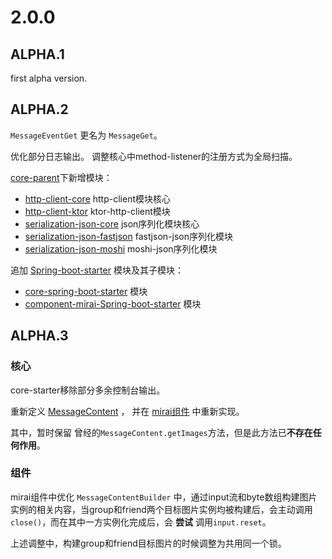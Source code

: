 # 2.0.0
## ALPHA.1
first alpha version.


## ALPHA.2
`MessageEventGet` 更名为 `MessageGet`。

优化部分日志输出。
调整核心中method-listener的注册方式为全局扫描。

[core-parent](./core-parent)下新增模块：
- [http-client-core](./core-parent/http-client-core) http-client模块核心
- [http-client-ktor](./core-parent/http-client-ktor) ktor-http-client模块
- [serialization-json-core](./core-parent/serialization-json-core) json序列化模块核心
- [serialization-json-fastjson](./core-parent/serialization-json-fastjson) fastjson-json序列化模块
- [serialization-json-moshi](./core-parent/serialization-json-moshi) moshi-json序列化模块

追加 [Spring-boot-starter](./spring-boot-starter) 模块及其子模块：
- [core-spring-boot-starter](./spring-boot-starter/core-spring-boot-starter) 模块
- [component-mirai-Spring-boot-starter](./spring-boot-starter/component-mirai-spring-boot-starter) 模块


## ALPHA.3

### 核心

core-starter移除部分多余控制台输出。

重新定义 [MessageContent](./core-parent/api/src/main/java/love/forte/simbot/api/message/events/MessageContent.kt) ，
并在 [mirai组件](./component-parent/component-mirai) 中重新实现。 

其中，暂时保留 曾经的`MessageContent.getImages`方法，但是此方法已**不存在任何作用**。

### 组件

mirai组件中优化 `MessageContentBuilder` 中，通过input流和byte数组构建图片实例的相关内容，当group和friend两个目标图片实例均被构建后，会主动调用`close()`，而在其中一方实例化完成后，会 **尝试** 调用`input.reset`。
 
上述调整中，构建group和friend目标图片的时候调整为共用同一个锁。 


